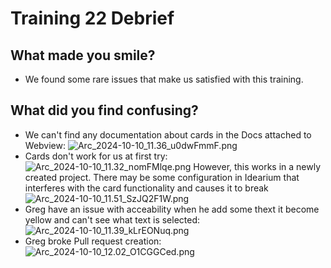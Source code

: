 # Training 22 Debrief

## What made you smile?

* We found some rare issues that make us satisfied with this training.

## What did you find confusing?

* We can't find any documentation about cards in the Docs attached to Webview:
![Arc_2024-10-10_11.36_u0dwFmmF.png](./Arc_2024-10-10_11.36_u0dwFmmF.png)
* Cards don't work for us at first try:
![Arc_2024-10-10_11.32_nomFMlqe.png](./Arc_2024-10-10_11.32_nomFMlqe.png)
However, this works in a newly created project. There may be some configuration in Idearium that interferes with the card functionality and causes it to break
![Arc_2024-10-10_11.51_SzJQ2F1W.png](./Arc_2024-10-10_11.51_SzJQ2F1W.png)
* Greg have an issue with acceability when he add some thext it become yellow and can't see what text is selected:
![Arc_2024-10-10_11.39_kLrEONuq.png](./Arc_2024-10-10_11.39_kLrEONuq.png)
* Greg broke Pull request creation:
![Arc_2024-10-10_12.02_O1CGGCed.png](./Arc_2024-10-10_12.02_O1CGGCed.png)